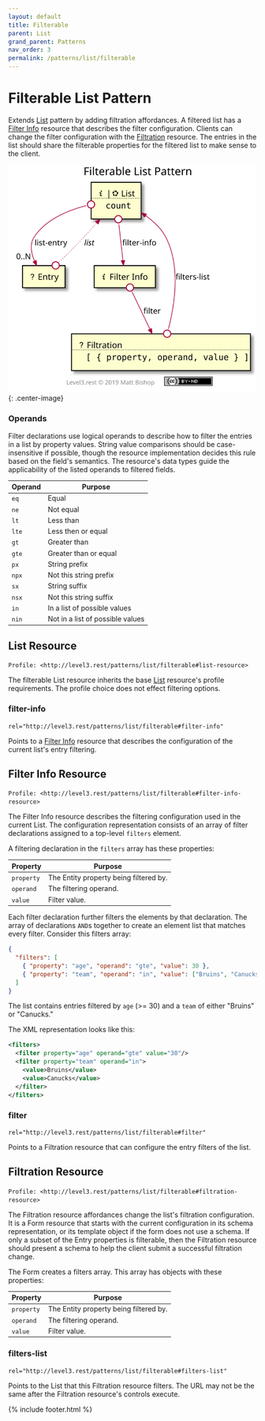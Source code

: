 ```yaml
---
layout: default
title: Filterable
parent: List
grand_parent: Patterns
nav_order: 3
permalink: /patterns/list/filterable
---
```

# Filterable List Pattern

Extends [List](../list.md) pattern by adding filtration affordances. A filtered list has a [Filter Info](#filter-info-resource) resource that describes the filter configuration. Clients can change the filter configuration with the [Filtration](#filtration-resource) resource. The entries in the list should share the filterable properties for the filtered list to make sense to the client.

![](filterable/relations.svg){: .center-image}

### Operands

Filter declarations use logical operands to describe how to filter the entries in a list by property values. String value comparisons should be case-insensitive if possible, though the resource implementation decides this rule based on the field's semantics. The resource's data types guide the applicability of the listed operands to filtered fields.

| Operand | Purpose                          |
| ------- | -------------------------------- |
| `eq`    | Equal                            |
| `ne`    | Not equal                        |
| `lt`    | Less than                        |
| `lte`   | Less then or equal               |
| `gt`    | Greater than                     |
| `gte`   | Greater than or equal            |
| `px`    | String prefix                    |
| `npx`   | Not this string prefix           |
| `sx`    | String suffix                    |
| `nsx`   | Not this string suffix           |
| `in`    | In a list of possible values     |
| `nin`   | Not in a list of possible values |

## List Resource

`Profile: <http://level3.rest/patterns/list/filterable#list-resource>`

The filterable List resource inherits the base [List](../list.md#list-resource) resource's profile requirements. The profile choice does not effect filtering options.

### filter-info

```
rel="http://level3.rest/patterns/list/filterable#filter-info"
```

Points to a [Filter Info](#filter-info-resource) resource that describes the configuration of the current list's entry filtering.

## Filter Info Resource

`Profile: <http://level3.rest/patterns/list/filterable#filter-info-resource>`

The Filter Info resource describes the filtering configuration used in the current List. The configuration representation consists of an array of filter declarations assigned to a top-level `filters` element.

A filtering declaration in the `filters` array has these properties:

| Property   | Purpose                                |
| ---------- | -------------------------------------- |
| `property` | The Entity property being filtered by. |
| `operand`  | The filtering operand.                 |
| `value`    | Filter value.                          |

Each filter declaration further filters the elements by that declaration. The array of declarations `AND`s together to create an element list that matches every filter. Consider this filters array:

```json
{ 
  "filters": [
    { "property": "age", "operand": "gte", "value": 30 }, 
    { "property": "team", "operand": "in", "value": ["Bruins", "Canucks"] }
  ]
}
```

The list contains entries filtered by `age` (>= 30) and a `team` of either "Bruins" or "Canucks."

The XML representation looks like this:

```xml
<filters>
  <filter property="age" operand="gte" value="30"/>
  <filter property="team" operand="in">
    <value>Bruins</value>
    <value>Canucks</value>
  </filter>
</filters>
```

### filter

```
rel="http://level3.rest/patterns/list/filterable#filter"
```

Points to a Filtration resource that can configure the entry filters of the list.

## Filtration Resource

`Profile: <http://level3.rest/patterns/list/filterable#filtration-resource>`

The Filtration resource affordances change the list's filtration configuration. It is a Form resource that starts with the current configuration in its schema representation, or its template object if the form does not use a schema. If only a subset of the Entry properties is filterable, then the Filtration resource should present a schema to help the client submit a successful filtration change.

The Form creates a filters array. This array has objects with these properties:

| Property   | Purpose                                |
| ---------- | -------------------------------------- |
| `property` | The Entity property being filtered by. |
| `operand`  | The filtering operand.                 |
| `value`    | Filter value.                          |

### filters-list

```
rel="http://level3.rest/patterns/list/filterable#filters-list"
```

Points to the List that this Filtration resource filters. The URL may not be the same after the Filtration resource's controls execute.

{% include footer.html %}